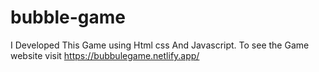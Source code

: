 # bubble-game
I Developed This Game using Html css And Javascript. To see the Game website visit https://bubbulegame.netlify.app/
